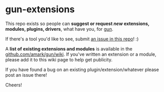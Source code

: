 # gun-extensions

This repo exists so people can **suggest or request *new* extensions, modules, plugins, drivers**, what have you, for [gun](http://gun.js.org/).

If there's a tool you'd like to see, submit [an issue in this repo](https://github.com/gundb/gun-extensions/issues)! :)

A **list of existing extensions and modules** is available in the [github.com/amark/gun/wiki](https://github.com/amark/gun/wiki#modules). If you've written an extension or a module, please add it to this wiki page to help get publicity.

If you have found a bug on an existing plugin/extension/whatever please post an issue there!

Cheers!
